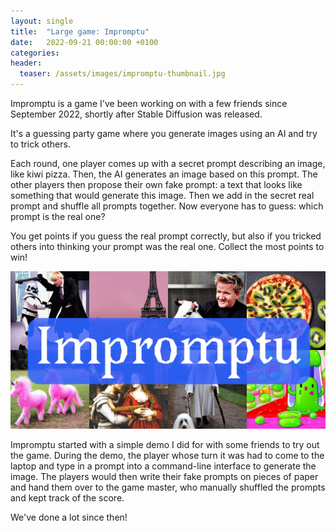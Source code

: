 ```yaml
---
layout: single
title:  "Large game: Impromptu"
date:   2022-09-21 00:00:00 +0100
categories:
header:
  teaser: /assets/images/impromptu-thumbnail.jpg
---
```


Impromptu is a game I've been working on with a few friends since September 2022, shortly after Stable Diffusion was released.

It's a guessing party game where you generate images using an AI and try to trick others.

Each round, one player comes up with a secret prompt describing an image, like kiwi pizza. Then, the AI generates an image based on this prompt. The other players then propose their own fake prompt: a text that looks like something that would generate this image. Then we add in the secret real prompt and shuffle all prompts together. Now everyone has to guess: which prompt is the real one?

You get points if you guess the real prompt correctly, but also if you tricked others into thinking your prompt was the real one. Collect the most points to win! 

![Impromptu banner](/assets/images/impromptu-thumbnail.jpg)

Impromptu started with a simple demo I did for with some friends to try out the game. During the demo, the player whose turn it was had to come to the laptop and type in a prompt into a command-line interface to generate the image. The players would then write their fake prompts on pieces of paper and hand them over to the game master, who manually shuffled the prompts and kept track of the score.

We've done a lot since then!